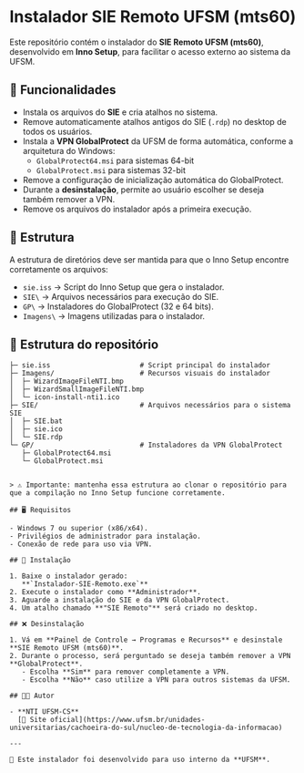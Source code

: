 # Instalador SIE Remoto UFSM (mts60)

Este repositório contém o instalador do **SIE Remoto UFSM (mts60)**, desenvolvido em **Inno Setup**, para facilitar o acesso externo ao sistema da UFSM.

## 📌 Funcionalidades

- Instala os arquivos do **SIE** e cria atalhos no sistema.
- Remove automaticamente atalhos antigos do SIE (`.rdp`) no desktop de todos os usuários.
- Instala a **VPN GlobalProtect** da UFSM de forma automática, conforme a arquitetura do Windows:
  - `GlobalProtect64.msi` para sistemas 64-bit
  - `GlobalProtect.msi` para sistemas 32-bit
- Remove a configuração de inicialização automática do GlobalProtect.
- Durante a **desinstalação**, permite ao usuário escolher se deseja também remover a VPN.
- Remove os arquivos do instalador após a primeira execução.

## 📂 Estrutura

A estrutura de diretórios deve ser mantida para que o Inno Setup encontre corretamente os arquivos:

- `sie.iss` → Script do Inno Setup que gera o instalador.
- `SIE\` → Arquivos necessários para execução do SIE.
- `GP\` → Instaladores do GlobalProtect (32 e 64 bits).
- `Imagens\` → Imagens utilizadas para o instalador.

## 📂 Estrutura do repositório

```
├─ sie.iss                      # Script principal do instalador
├─ Imagens/                     # Recursos visuais do instalador
│  ├─ WizardImageFileNTI.bmp
│  ├─ WizardSmallImageFileNTI.bmp
│  └─ icon-install-nti1.ico
├─ SIE/                         # Arquivos necessários para o sistema SIE
│  ├─ SIE.bat
│  ├─ sie.ico
│  └─ SIE.rdp
└─ GP/                          # Instaladores da VPN GlobalProtect
   ├─ GlobalProtect64.msi
   └─ GlobalProtect.msi


> ⚠️ Importante: mantenha essa estrutura ao clonar o repositório para que a compilação no Inno Setup funcione corretamente.

## 🖥️ Requisitos

- Windows 7 ou superior (x86/x64).
- Privilégios de administrador para instalação.
- Conexão de rede para uso via VPN.

## 🚀 Instalação

1. Baixe o instalador gerado:  
   **`Instalador-SIE-Remoto.exe`**
2. Execute o instalador como **Administrador**.
3. Aguarde a instalação do SIE e da VPN GlobalProtect.
4. Um atalho chamado **"SIE Remoto"** será criado no desktop.

## ❌ Desinstalação

1. Vá em **Painel de Controle → Programas e Recursos** e desinstale **SIE Remoto UFSM (mts60)**.  
2. Durante o processo, será perguntado se deseja também remover a VPN **GlobalProtect**.  
   - Escolha **Sim** para remover completamente a VPN.  
   - Escolha **Não** caso utilize a VPN para outros sistemas da UFSM.

## 👨‍💻 Autor

- **NTI UFSM-CS**  
  [🔗 Site oficial](https://www.ufsm.br/unidades-universitarias/cachoeira-do-sul/nucleo-de-tecnologia-da-informacao)

---

📢 Este instalador foi desenvolvido para uso interno da **UFSM**.
